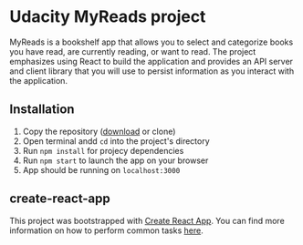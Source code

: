 # Udacity MyReads project
MyReads is a bookshelf app that allows you to select and categorize books you have read, are currently reading, or want to read. The project emphasizes using React to build the application and provides an API server and client library that you will use to persist information as you interact with the application.

## Installation

1. Copy the repository ([download](http://github.com/pkayokay/myreads-app/archive/master.zip) or clone)
2. Open terminal andd `cd` into the project's directory
3. Run `npm install` for projecy dependencies
4. Run `npm start` to launch the app on your browser
5. App should be running on `localhost:3000`


## create-react-app

This project was bootstrapped with [Create React App](https://github.com/facebookincubator/create-react-app). You can find more information on how to perform common tasks [here](https://github.com/facebookincubator/create-react-app/blob/master/packages/react-scripts/template/README.md).

